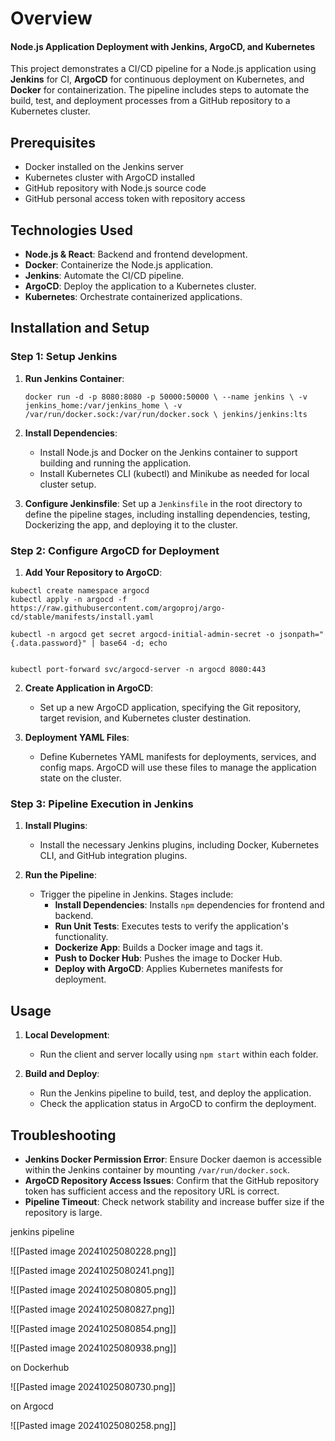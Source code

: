 # Overview

#### Node.js Application Deployment with Jenkins, ArgoCD, and Kubernetes

This project demonstrates a CI/CD pipeline for a Node.js application using **Jenkins** for CI, **ArgoCD** for continuous deployment on Kubernetes, and **Docker** for containerization. The pipeline includes steps to automate the build, test, and deployment processes from a GitHub repository to a Kubernetes cluster.

## Prerequisites

- Docker installed on the Jenkins server
- Kubernetes cluster with ArgoCD installed
- GitHub repository with Node.js source code
- GitHub personal access token with repository access

## Technologies Used

- **Node.js & React**: Backend and frontend development.
- **Docker**: Containerize the Node.js application.
- **Jenkins**: Automate the CI/CD pipeline.
- **ArgoCD**: Deploy the application to a Kubernetes cluster.
- **Kubernetes**: Orchestrate containerized applications.

## Installation and Setup

### Step 1: Setup Jenkins

1. **Run Jenkins Container**:

   `docker run -d -p 8080:8080 -p 50000:50000 \ --name jenkins \ -v jenkins_home:/var/jenkins_home \ -v /var/run/docker.sock:/var/run/docker.sock \ jenkins/jenkins:lts`

2. **Install Dependencies**:

   - Install Node.js and Docker on the Jenkins container to support building and running the application.
   - Install Kubernetes CLI (kubectl) and Minikube as needed for local cluster setup.

3. **Configure Jenkinsfile**: Set up a `Jenkinsfile` in the root directory to define the pipeline stages, including installing dependencies, testing, Dockerizing the app, and deploying it to the cluster.

### Step 2: Configure ArgoCD for Deployment

1. **Add Your Repository to ArgoCD**:

```
kubectl create namespace argocd
kubectl apply -n argocd -f https://raw.githubusercontent.com/argoproj/argo-cd/stable/manifests/install.yaml

kubectl -n argocd get secret argocd-initial-admin-secret -o jsonpath="{.data.password}" | base64 -d; echo


kubectl port-forward svc/argocd-server -n argocd 8080:443
```

2. **Create Application in ArgoCD**:

   - Set up a new ArgoCD application, specifying the Git repository, target revision, and Kubernetes cluster destination.

3. **Deployment YAML Files**:

   - Define Kubernetes YAML manifests for deployments, services, and config maps. ArgoCD will use these files to manage the application state on the cluster.

### Step 3: Pipeline Execution in Jenkins

1. **Install Plugins**:

   - Install the necessary Jenkins plugins, including Docker, Kubernetes CLI, and GitHub integration plugins.

2. **Run the Pipeline**:

   - Trigger the pipeline in Jenkins. Stages include:
     - **Install Dependencies**: Installs `npm` dependencies for frontend and backend.
     - **Run Unit Tests**: Executes tests to verify the application's functionality.
     - **Dockerize App**: Builds a Docker image and tags it.
     - **Push to Docker Hub**: Pushes the image to Docker Hub.
     - **Deploy with ArgoCD**: Applies Kubernetes manifests for deployment.

## Usage

1. **Local Development**:

   - Run the client and server locally using `npm start` within each folder.

2. **Build and Deploy**:

   - Run the Jenkins pipeline to build, test, and deploy the application.
   - Check the application status in ArgoCD to confirm the deployment.

## Troubleshooting

- **Jenkins Docker Permission Error**: Ensure Docker daemon is accessible within the Jenkins container by mounting `/var/run/docker.sock`.
- **ArgoCD Repository Access Issues**: Confirm that the GitHub repository token has sufficient access and the repository URL is correct.
- **Pipeline Timeout**: Check network stability and increase buffer size if the repository is large.

jenkins pipeline

![[Pasted image 20241025080228.png]]

![[Pasted image 20241025080241.png]]

![[Pasted image 20241025080805.png]]

![[Pasted image 20241025080827.png]]

![[Pasted image 20241025080854.png]]

![[Pasted image 20241025080938.png]]

on Dockerhub

![[Pasted image 20241025080730.png]]

on Argocd

![[Pasted image 20241025080258.png]]
